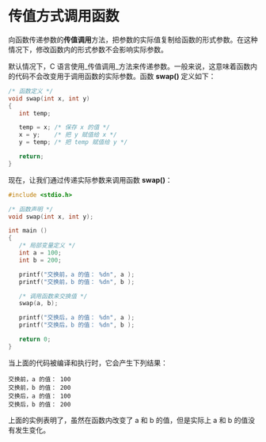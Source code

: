 # 传值方式调用函数

向函数传递参数的**传值调用**方法，把参数的实际值复制给函数的形式参数。在这种情况下，修改函数内的形式参数不会影响实际参数。

默认情况下，C 语言使用_传值调用_方法来传递参数。一般来说，这意味着函数内的代码不会改变用于调用函数的实际参数。函数 **swap()** 定义如下：
```c
/* 函数定义 */
void swap(int x, int y)
{
   int temp;

   temp = x; /* 保存 x 的值 */
   x = y;    /* 把 y 赋值给 x */
   y = temp; /* 把 temp 赋值给 y */

   return;
}
```
现在，让我们通过传递实际参数来调用函数 **swap()**：
```c
#include <stdio.h>

/* 函数声明 */
void swap(int x, int y);

int main ()
{
   /* 局部变量定义 */
   int a = 100;
   int b = 200;

   printf("交换前，a 的值： %dn", a );
   printf("交换前，b 的值： %dn", b );

   /* 调用函数来交换值 */
   swap(a, b);

   printf("交换后，a 的值： %dn", a );
   printf("交换后，b 的值： %dn", b );

   return 0;
}
```
当上面的代码被编译和执行时，它会产生下列结果：
```
交换前，a 的值： 100
交换前，b 的值： 200
交换后，a 的值： 100
交换后，b 的值： 200
```
上面的实例表明了，虽然在函数内改变了 a 和 b 的值，但是实际上 a 和 b 的值没有发生变化。
